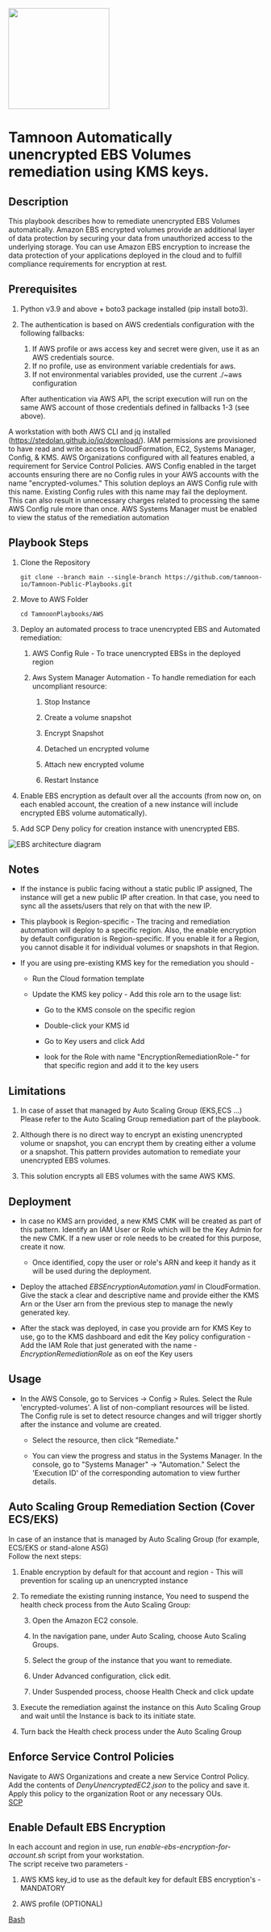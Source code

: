 
[comment]: <> (This is a readonly file, do not edit directly, to change update the ebs_encryption_readme_data.json)
<img src='../../../../TamnoonPlaybooks/images/icons/Tamnoon.png' width = '200' />

# Tamnoon Automatically unencrypted EBS Volumes remediation using KMS keys.
## Description

This playbook describes how to remediate unencrypted EBS Volumes automatically. 
Amazon EBS encrypted volumes provide an additional layer of data protection by securing your data from unauthorized access to the underlying storage.
You can use Amazon EBS encryption to increase the data protection of your applications deployed in the cloud and to fulfill compliance requirements for encryption at rest.  
## Prerequisites
1. Python v3.9 and above + boto3 package installed (pip install boto3).  
2. The authentication is based on AWS credentials configuration with the following fallbacks:  
    1. If AWS profile or aws access key and secret were given, use it as an AWS credentials source.  
    2. If no profile, use as environment variable credentials for aws.  
    3. If not environmental variables provided, use the current ./~aws configuration  

    After authentication via AWS API, the script execution will run on the same AWS account of those credentials defined in fallbacks 1-3 (see above).

A workstation with both AWS CLI and jq installed (https://stedolan.github.io/jq/download/).
IAM permissions are provisioned to have read and write access to CloudFormation, EC2, Systems Manager, Config, & KMS.
AWS Organizations configured with all features enabled, a requirement for Service Control Policies.
AWS Config enabled in the target accounts ensuring there are no Config rules in your AWS accounts with the name "encrypted-volumes." This solution deploys an AWS Config rule with this name. Existing Config rules with this name may fail the deployment. This can also result in unnecessary charges related to processing the same AWS Config rule more than once.
AWS Systems Manager must be enabled to view the status of the remediation automation  
## Playbook Steps


1. Clone the Repository
	``````
	git clone --branch main --single-branch https://github.com/tamnoon-io/Tamnoon-Public-Playbooks.git
	``````

2. Move to AWS Folder
	``````
	cd TamnoonPlaybooks/AWS
	``````

3. Deploy an automated process to trace unencrypted EBS and Automated remediation:

	1. AWS Config Rule - To trace unencrypted EBSs in the deployed region

	2. Aws System Manager Automation - To handle remediation for each uncompliant resource:

		1. Stop Instance

		2. Create a volume snapshot

		3. Encrypt Snapshot

		4. Detached un encrypted volume

		5. Attach new encrypted volume

		6. Restart Instance

7. Enable EBS encryption as default over all the accounts (from now on, on each enabled account, the creation of a new instance will include encrypted EBS volume automatically).

8. Add SCP Deny policy for creation instance with unencrypted EBS.


![EBS architecture diagram](../../../images/TamnoonEBSEncryptionDiagrams.png)  
## Notes


- If the instance is public facing without a static public IP assigned, The instance will get a new public IP after creation. In that case, you need to sync all the assets/users that rely on that with the new IP.

- This playbook is Region-specific - The tracing and remediation automation will deploy to a specific region. Also, the enable encryption by default configuration is Region-specific. If you enable it for a Region, you cannot disable it for individual volumes or snapshots in that Region.

- If you are using pre-existing KMS key for the remediation you should - 

	- Run the Cloud formation template

	- Update the KMS key policy - Add this role arn to the usage list:

		- Go to the KMS console on the specific region

		- Double-click your KMS id

		- Go to Key users and click Add

		- look for the Role with name "EncryptionRemediationRole-" for that specific region and add it to the key users
## Limitations


1. In case of asset that managed by Auto Scaling Group (EKS,ECS ...) Please refer to the Auto Scaling Group remediation part of the playbook.

2. Although there is no direct way to encrypt an existing unencrypted volume or snapshot, you can encrypt them by creating either a volume or a snapshot. This pattern provides automation to remediate your unencrypted EBS volumes.

3. This solution encrypts all EBS volumes with the same AWS KMS.
## Deployment


- In case no KMS arn provided, a new KMS CMK will be created as part of this pattern. Identify an IAM User or Role which will be the Key Admin for the new CMK. If a new user or role needs to be created for this purpose, create it now.

	- Once identified, copy the user or role's ARN and keep it handy as it will be used during the deployment.

- Deploy the attached _EBSEncryptionAutomation.yaml_ in CloudFormation. Give the stack a clear and descriptive name and provide either the KMS Arn or the User arn from the previous step to manage the newly generated key.

- After the stack was deployed, in case you provide arn for KMS Key to use, go to the KMS dashboard and edit the Key policy configuration - Add the IAM Role that just generated with the name - _EncryptionRemediationRole_ as on eof the Key users
## Usage


- In the AWS Console, go to Services -> Config > Rules. Select the Rule 'encrypted-volumes'. A list of non-compliant resources will be listed. The Config rule is set to detect resource changes and will trigger shortly after the instance and volume are created.

	- Select the resource, then click "Remediate."

	- You can view the progress and status in the Systems Manager. In the console, go to "Systems Manager" -> "Automation." Select the 'Execution ID' of the corresponding automation to view further details.
## Auto Scaling Group Remediation Section (Cover ECS/EKS)

In case of an instance that is managed by Auto Scaling Group (for example, ECS/EKS or stand-alone ASG)  
Follow the next steps:  

1. Enable encryption by default for that account and region - This will prevention for scaling up an unencrypted instance

2. To remediate the existing running instance, You need to suspend the health check process from the Auto Scaling Group:

	3. Open the Amazon EC2 console.

	4. In the navigation pane, under Auto Scaling, choose Auto Scaling Groups.

	5. Select the group of the instance that you want to remediate.

	6. Under Advanced configuration, click edit.

	7. Under Suspended process, choose Health Check and click update 

8. Execute the remediation against the instance on this Auto Scaling Group and wait until the Instance is back to its initiate state.

9. Turn back the Health check process under the Auto Scaling Group
## Enforce Service Control Policies

Navigate to AWS Organizations and create a new Service Control Policy. Add the contents of _DenyUnencryptedEC2.json_ to the policy and save it. Apply this policy to the organization Root or any necessary OUs.  
[SCP](../../Automations/EBS_Encryption/SCP)  
## Enable Default EBS Encryption

In each account and region in use, run _enable-ebs-encryption-for-account.sh_ script from your workstation.  
The script receive two parameters -  

1. AWS KMS key_id to use as the default key for default EBS encryption's - MANDATORY

2. AWS profile (OPTIONAL)

[Bash](../../Automations/EBS_Encryption/Bash)  
